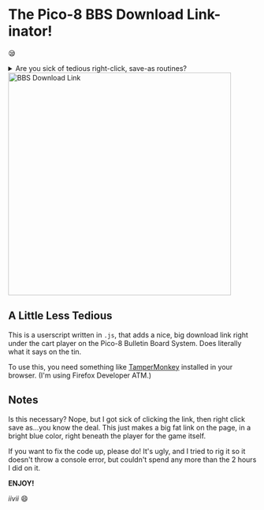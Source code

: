 The Pico-8 BBS Download Link-inator!
=====================================

:sleepy:

<details>
  <summary>Are you sick of tedious right-click, save-as routines?</summary>
  <p><blockquote>Well, <b>now they're a thing of the past!</b></blockquote></p>
</details>


<div align="normal">
  <img src="https://raw.githubusercontent.com/iiviigames/bbsdownload/master/img/cartDL.gif"
       alt="BBS Download Link"
       title="Usage of BBSDownload"
       width="452px"
  />
</div>


## A Little Less Tedious

This is a userscript written in `.js`, that adds a nice, big download link right under the cart player on the Pico-8 Bulletin Board System. Does literally what it says on the tin.

To use this, you need something like [TamperMonkey](https://www.tampermonkey.net/) installed in your browser. (I'm using Firefox Developer ATM.)

Notes
------

Is this necessary? Nope, but I got sick of clicking the link, then right click save as...you know the deal. This just makes a big fat link on the page, in a bright blue color, right beneath the player for the game itself.

If you want to fix the code up, please do! It's ugly, and I tried to rig it so it doesn't throw a console error, but couldn't spend any more than the 2 hours I did on it. 

**ENJOY!**

_iivii_ :smile:
